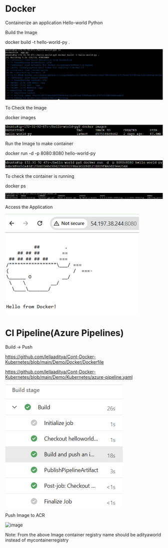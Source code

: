 # Docker

Containerize an application Hello-world Python


Build the Image

docker build -t hello-world-py .

![alt text](image-3.png)

To Check the Image

docker images

![alt text](image.png)

Run the Image to make container

docker run -d -p 8080:8080 hello-world-py

![alt text](image-1.png)

To check the container is running

docker ps

![alt text](image-2.png)

Access the Application

![alt text](image-4.png)


# CI Pipeline(Azure Pipelines)

Build -> Push

https://github.com/lellaaditya/Cont-Docker-Kubernetes/blob/main/Demo/Docker/Dockerfile

https://github.com/lellaaditya/Cont-Docker-Kubernetes/blob/main/Demo/Kubernetes/azure-pipeline.yaml

![alt text](image-5.png)


Push Image to ACR

<img width="892" height="736" alt="image" src="https://github.com/user-attachments/assets/26996a9f-46f3-450d-9a65-bdbfab64fd03" />

Note: From the above Image container registry name should be adityaworld instead of mycontainerregistry
